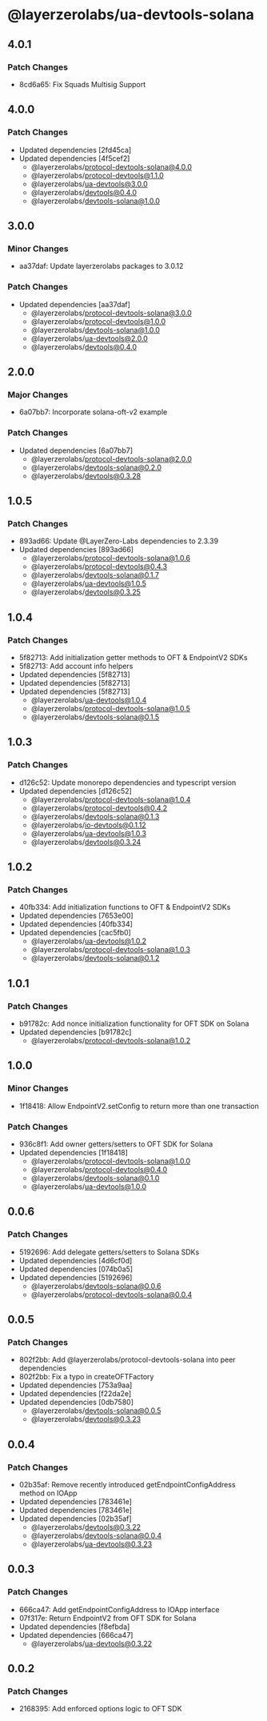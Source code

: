 # @layerzerolabs/ua-devtools-solana

## 4.0.1

### Patch Changes

- 8cd6a65: Fix Squads Multisig Support

## 4.0.0

### Patch Changes

- Updated dependencies [2fd45ca]
- Updated dependencies [4f5cef2]
  - @layerzerolabs/protocol-devtools-solana@4.0.0
  - @layerzerolabs/protocol-devtools@1.1.0
  - @layerzerolabs/ua-devtools@3.0.0
  - @layerzerolabs/devtools@0.4.0
  - @layerzerolabs/devtools-solana@1.0.0

## 3.0.0

### Minor Changes

- aa37daf: Update layerzerolabs packages to 3.0.12

### Patch Changes

- Updated dependencies [aa37daf]
  - @layerzerolabs/protocol-devtools-solana@3.0.0
  - @layerzerolabs/protocol-devtools@1.0.0
  - @layerzerolabs/devtools-solana@1.0.0
  - @layerzerolabs/ua-devtools@2.0.0
  - @layerzerolabs/devtools@0.4.0

## 2.0.0

### Major Changes

- 6a07bb7: Incorporate solana-oft-v2 example

### Patch Changes

- Updated dependencies [6a07bb7]
  - @layerzerolabs/protocol-devtools-solana@2.0.0
  - @layerzerolabs/devtools-solana@0.2.0
  - @layerzerolabs/devtools@0.3.28

## 1.0.5

### Patch Changes

- 893ad66: Update @LayerZero-Labs dependencies to 2.3.39
- Updated dependencies [893ad66]
  - @layerzerolabs/protocol-devtools-solana@1.0.6
  - @layerzerolabs/protocol-devtools@0.4.3
  - @layerzerolabs/devtools-solana@0.1.7
  - @layerzerolabs/ua-devtools@1.0.5
  - @layerzerolabs/devtools@0.3.25

## 1.0.4

### Patch Changes

- 5f82713: Add initialization getter methods to OFT & EndpointV2 SDKs
- 5f82713: Add account info helpers
- Updated dependencies [5f82713]
- Updated dependencies [5f82713]
- Updated dependencies [5f82713]
  - @layerzerolabs/ua-devtools@1.0.4
  - @layerzerolabs/protocol-devtools-solana@1.0.5
  - @layerzerolabs/devtools-solana@0.1.5

## 1.0.3

### Patch Changes

- d126c52: Update monorepo dependencies and typescript version
- Updated dependencies [d126c52]
  - @layerzerolabs/protocol-devtools-solana@1.0.4
  - @layerzerolabs/protocol-devtools@0.4.2
  - @layerzerolabs/devtools-solana@0.1.3
  - @layerzerolabs/io-devtools@0.1.12
  - @layerzerolabs/ua-devtools@1.0.3
  - @layerzerolabs/devtools@0.3.24

## 1.0.2

### Patch Changes

- 40fb334: Add initialization functions to OFT & EndpointV2 SDKs
- Updated dependencies [7653e00]
- Updated dependencies [40fb334]
- Updated dependencies [cac5fb0]
  - @layerzerolabs/ua-devtools@1.0.2
  - @layerzerolabs/protocol-devtools-solana@1.0.3
  - @layerzerolabs/devtools-solana@0.1.2

## 1.0.1

### Patch Changes

- b91782c: Add nonce initialization functionality for OFT SDK on Solana
- Updated dependencies [b91782c]
  - @layerzerolabs/protocol-devtools-solana@1.0.2

## 1.0.0

### Minor Changes

- 1f18418: Allow EndpointV2.setConfig to return more than one transaction

### Patch Changes

- 936c8f1: Add owner getters/setters to OFT SDK for Solana
- Updated dependencies [1f18418]
  - @layerzerolabs/protocol-devtools-solana@1.0.0
  - @layerzerolabs/protocol-devtools@0.4.0
  - @layerzerolabs/devtools-solana@0.1.0
  - @layerzerolabs/ua-devtools@1.0.0

## 0.0.6

### Patch Changes

- 5192696: Add delegate getters/setters to Solana SDKs
- Updated dependencies [4d6cf0d]
- Updated dependencies [074b0a5]
- Updated dependencies [5192696]
  - @layerzerolabs/devtools-solana@0.0.6
  - @layerzerolabs/protocol-devtools-solana@0.0.4

## 0.0.5

### Patch Changes

- 802f2bb: Add @layerzerolabs/protocol-devtools-solana into peer dependencies
- 802f2bb: Fix a typo in createOFTFactory
- Updated dependencies [753a9aa]
- Updated dependencies [f22da2e]
- Updated dependencies [0db7580]
  - @layerzerolabs/devtools-solana@0.0.5
  - @layerzerolabs/devtools@0.3.23

## 0.0.4

### Patch Changes

- 02b35af: Remove recently introduced getEndpointConfigAddress method on IOApp
- Updated dependencies [783461e]
- Updated dependencies [783461e]
- Updated dependencies [02b35af]
  - @layerzerolabs/devtools@0.3.22
  - @layerzerolabs/devtools-solana@0.0.4
  - @layerzerolabs/ua-devtools@0.3.23

## 0.0.3

### Patch Changes

- 666ca47: Add getEndpointConfigAddress to IOApp interface
- 07f317e: Return EndpointV2 from OFT SDK for Solana
- Updated dependencies [f8efbda]
- Updated dependencies [666ca47]
  - @layerzerolabs/ua-devtools@0.3.22

## 0.0.2

### Patch Changes

- 2168395: Add enforced options logic to OFT SDK
